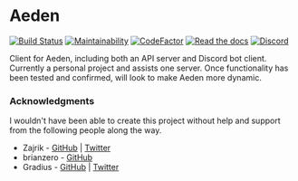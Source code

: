 # Aeden
[![Build Status](https://travis-ci.org/kata-codes/Aeden.svg?branch=master)](https://travis-ci.org/kata-codes/Aeden) [![Maintainability](https://api.codeclimate.com/v1/badges/3a6bb944bc4c922b8fe7/maintainability)](https://codeclimate.com/github/kata-codes/Aeden/maintainability) [![CodeFactor](https://www.codefactor.io/repository/github/kata-codes/aeden/badge)](https://www.codefactor.io/repository/github/kata-codes/aeden)  [![Read the docs](https://img.shields.io/badge/read%20the-docs-428bca.svg)](https://kata-codes.github.io/Aeden/) [![Discord](https://discordapp.com/api/guilds/529310206639996928/embed.png)](https://discord.gg/q4HFEm2)

Client for Aeden, including both an API server and Discord bot client.  Currently a personal project and assists one server.  Once functionality has been tested and confirmed, will look to make Aeden more dynamic.

### Acknowledgments
I wouldn't have been able to create this project without help and support from the following people along the way.

* Zajrik - [GitHub](https://github.com/zajrik) | [Twitter](https://twitter.com/zajrik)
* brianzero - [GitHub](https://github.com/brianzero)
* Gradius - [GitHub](https://github.com/gradiuscypher) | [Twitter](https://twitter.com/0xgradius)
